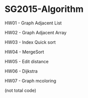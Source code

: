 # SG2015-Algorithm

HW01 - Graph Adjacent List

HW02 - Graph Adjacent Array

HW03 - Index Quick sort

HW04 - MergeSort

HW05 - Edit distance

HW06 - Dijkstra 

HW07 - Graph mcoloring

(not total code)
